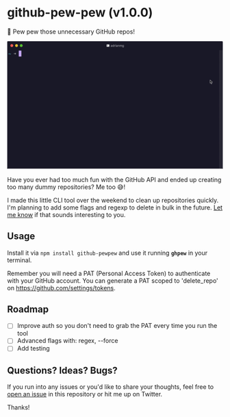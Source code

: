 # github-pew-pew (v1.0.0)
🔫 Pew pew those unnecessary GitHub repos!

![Preview of the tool](preview.gif "Preview of the tool")

Have you ever had too much fun with the GitHub API and ended up creating too many dummy repositories? Me too 😅!

I made this little CLI tool over the weekend to clean up repositories quickly. I'm planning to add some flags and regexp to delete in bulk in the future. [Let me know](http://twitter.com/adrianmg) if that sounds interesting to you.

## Usage

Install it via `npm install github-pewpew` and use it running **`ghpew`** in your terminal.

Remember you will need a PAT (Personal Access Token) to authenticate with your GitHub account. You can generate a PAT scoped to 'delete_repo' on https://github.com/settings/tokens.

## Roadmap
- [ ] Improve auth so you don't need to grab the PAT every time you run the tool
- [ ] Advanced flags with: regex, --force
- [ ] Add testing

## Questions? Ideas? Bugs?

If you run into any issues or you'd like to share your thoughts, feel free to [open an issue](https://github.com/adrianmg/github-pewpew/issues) in this repository or hit me up on Twitter.

Thanks!
